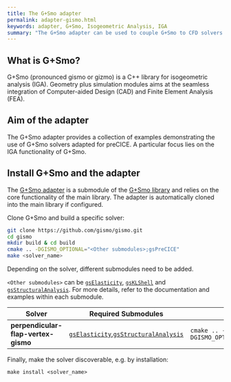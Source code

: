 ```yaml
---
title: The G+Smo adapter
permalink: adapter-gismo.html
keywords: adapter, G+Smo, Isogeometric Analysis, IGA
summary: "The G+Smo adapter can be used to couple G+Smo to CFD solvers for FSI applications or even to couple G+Smo to itself for advanced structural simulations."
---
```


## What is G+Smo?

G+Smo (pronounced gismo or gizmo) is a C++ library for isogeometric analysis (IGA). Geometry plus simulation modules aims at the seamless integration of Computer-aided Design (CAD) and Finite Element Analysis (FEA).

## Aim of the adapter

The G+Smo adapter provides a collection of examples demonstrating the use of G+Smo solvers adapted for preCICE. A particular focus lies on the IGA functionality of G+Smo.

## Install G+Smo and the adapter

The [G+Smo adapter](https://github.com/gismo/gsPreCICE) is a submodule of the [G+Smo library](https://github.com/gismo/gismo) and relies on the core functionality of the main library. The adapter is automatically cloned into the main library if configured.

Clone G+Smo and build a specific solver:

```bash
git clone https://github.com/gismo/gismo.git
cd gismo
mkdir build & cd build
cmake .. -DGISMO_OPTIONAL="<Other submodules>;gsPreCICE"
make <solver_name>
```

Depending on the solver, different submodules need to be added.

`<Other submodules>` can be [`gsElasticity`](https://github.com/gismo/gsElasticity), [`gsKLShell`](https://github.com/gismo/gsKLShell) and [`gsStructuralAnalysis`](https://github.com/gismo/gsStructuralAnalysis). For more details, refer to the documentation and examples within each submodule.

| **Solver**                          | **Required Submodules**                                           | **Configuration**                                |
|------------------------------------|-------------------------------------------------------------------|---------------------------------------------------|
| **perpendicular-flap-vertex-gismo** | [`gsElasticity`](https://github.com/gismo/gsElasticity),[`gsStructuralAnalysis`](https://github.com/gismo/gsStructuralAnalysis)   | `cmake .. -DGISMO_OPTIONAL="gsPreCICE;gsElasticity;gsStructuralAnalysis"`| 

Finally, make the solver discoverable, e.g. by installation:

```
make install <solver_name>
```
